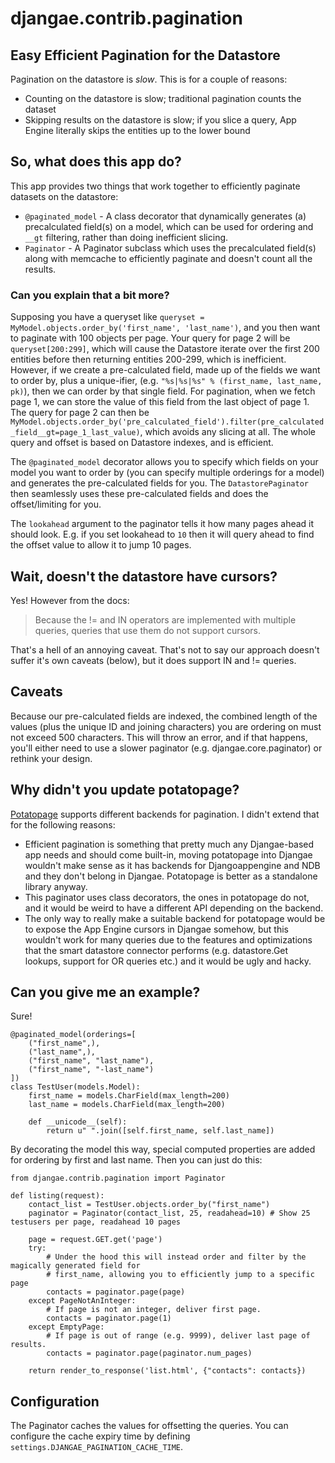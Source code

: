 # djangae.contrib.pagination
## Easy Efficient Pagination for the Datastore

Pagination on the datastore is *slow*. This is for a couple of reasons:

 - Counting on the datastore is slow; traditional pagination counts the dataset
 - Skipping results on the datastore is slow; if you slice a query, App Engine literally skips the entities up to the lower bound

## So, what does this app do?

This app provides two things that work together to efficiently paginate datasets on the datastore:

 - `@paginated_model` - A class decorator that dynamically generates (a) precalculated field(s) on a model,
    which can be used for ordering and `__gt` filtering, rather than doing inefficient slicing.
 - `Paginator` - A Paginator subclass which uses the precalculated field(s) along with memcache to
efficiently paginate and doesn't count all the results.

### Can you explain that a bit more?

Supposing you have a queryset like `queryset = MyModel.objects.order_by('first_name', 'last_name')`,
and you then want to paginate with 100 objects per page.  Your query for page 2 will be
`queryset[200:299]`, which will cause the Datastore iterate over the first 200 entities before then
returning entities 200-299, which is inefficient.  However, if we create a pre-calculated field,
made up of the fields we want to order by, plus a unique-ifier, (e.g.
`"%s|%s|%s" % (first_name, last_name, pk)`), then we can order by that single field.  For
pagination, when we fetch page 1, we can store the value of this field from the last object of page 1.
The query for page 2 can then be
`MyModel.objects.order_by('pre_calculated_field').filter(pre_calculated_field__gt=page_1_last_value)`,
which avoids any slicing at all.  The whole query and offset is based on Datastore indexes, and is efficient.

The `@paginated_model` decorator allows you to specify which fields on your model you want to order
by (you can specify multiple orderings for a model) and generates the pre-calculated fields for you.
The `DatastorePaginator` then seamlessly uses these pre-calculated fields and does the offset/limiting for you.

The `lookahead` argument to the paginator tells it how many pages ahead it should look.  E.g. if
you set lookahead to `10` then it will query ahead to find the offset value to allow it to jump 10 pages.


## Wait, doesn't the datastore have cursors?

Yes! However from the docs:

> Because the != and IN operators are implemented with multiple queries, queries that use them do not support cursors.

That's a hell of an annoying caveat. That's not to say our approach doesn't suffer it's own caveats (below), but it does support IN and != queries.

## Caveats

Because our pre-calculated fields are indexed, the combined length of the values (plus the unique ID and joining characters) you are
ordering on must not exceed 500 characters. This will throw an error, and if that happens, you'll either need to use a slower paginator (e.g. djangae.core.paginator)
or rethink your design.

## Why didn't you update potatopage?

[Potatopage](http://github.com/potatolondon/potatopage) supports different backends for pagination. I didn't extend that for the following reasons:

 - Efficient pagination is something that pretty much any Djangae-based app needs and should come built-in, moving potatopage into Djangae wouldn't make
 sense as it has backends for Djangoappengine and NDB and they don't belong in Djangae. Potatopage is better as a standalone library anyway.
 - This paginator uses class decorators, the ones in potatopage do not, and it would be weird to have a different API depending on the backend.
 - The only way to really make a suitable backend for potatopage would be to expose the App Engine cursors in Djangae somehow, but this wouldn't work for
 many queries due to the features and optimizations that the smart datastore connector performs (e.g. datastore.Get lookups, support for OR queries etc.)
 and it would be ugly and hacky.

## Can you give me an example?

Sure!

```
@paginated_model(orderings=[
    ("first_name",),
    ("last_name",),
    ("first_name", "last_name"),
    ("first_name", "-last_name")
])
class TestUser(models.Model):
    first_name = models.CharField(max_length=200)
    last_name = models.CharField(max_length=200)

    def __unicode__(self):
        return u" ".join([self.first_name, self.last_name])
```

By decorating the model this way, special computed properties are added for ordering by first and last name. Then you can just do this:


```
from djangae.contrib.pagination import Paginator

def listing(request):
    contact_list = TestUser.objects.order_by("first_name")
    paginator = Paginator(contact_list, 25, readahead=10) # Show 25 testusers per page, readahead 10 pages

    page = request.GET.get('page')
    try:
        # Under the hood this will instead order and filter by the magically generated field for
        # first_name, allowing you to efficiently jump to a specific page
        contacts = paginator.page(page)
    except PageNotAnInteger:
        # If page is not an integer, deliver first page.
        contacts = paginator.page(1)
    except EmptyPage:
        # If page is out of range (e.g. 9999), deliver last page of results.
        contacts = paginator.page(paginator.num_pages)

    return render_to_response('list.html', {"contacts": contacts})
```

## Configuration

The Paginator caches the values for offsetting the queries.  You can configure the cache expiry time
by defining `settings.DJANGAE_PAGINATION_CACHE_TIME`.
